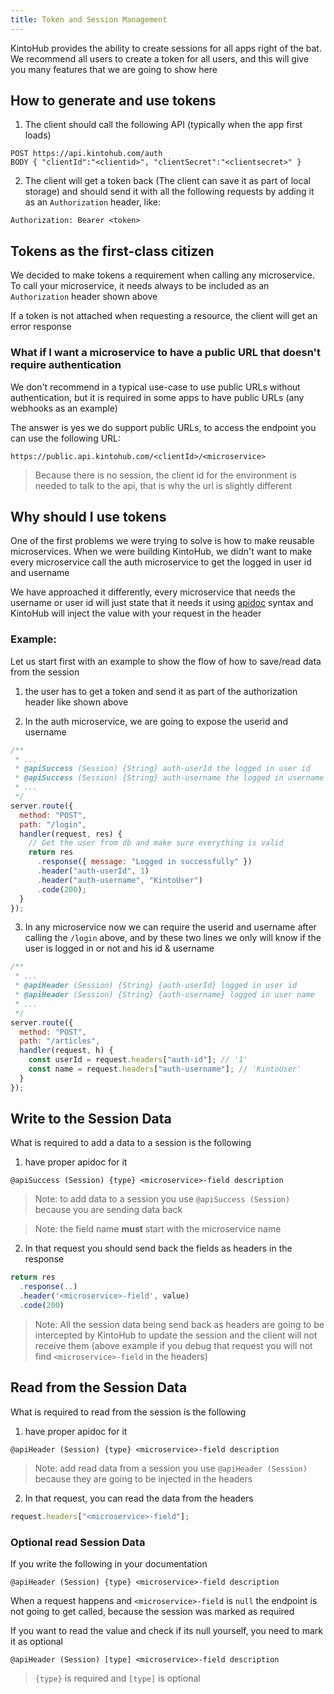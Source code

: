 ```yaml
---
title: Token and Session Management
---
```


KintoHub provides the ability to create sessions for all apps right of the bat. We recommend all users to create a token for all users, and this will give you many features that we are going to show here

## How to generate and use tokens

1.  The client should call the following API (typically when the app first loads)

```
POST https://api.kintohub.com/auth
BODY { "clientId":"<clientid>", "clientSecret":"<clientsecret>" }
```

2.  The client will get a token back (The client can save it as part of local storage) and should send it with all the following requests by adding it as an `Authorization` header, like:

```
Authorization: Bearer <token>
```

## Tokens as the first-class citizen

We decided to make tokens a requirement when calling any microservice. To call your microservice, it needs always to be included as an `Authorization` header shown above

If a token is not attached when requesting a resource, the client will get an error response

### What if I want a microservice to have a public URL that doesn't require authentication

We don't recommend in a typical use-case to use public URLs without authentication, but it is required in some apps to have public URLs (any webhooks as an example)

The answer is yes we do support public URLs, to access the endpoint you can use the following URL:

```
https://public.api.kintohub.com/<clientId>/<microservice>
```

> Because there is no session, the client id for the environment is needed to talk to the api, that is why the url is slightly different

## Why should I use tokens

One of the first problems we were trying to solve is how to make reusable microservices. When we were building KintoHub, we didn't want to make every microservice call the auth microservice to get the logged in user id and username

We have approached it differently, every microservice that needs the username or user id will just state that it needs it using [apidoc](apidoc.md) syntax and KintoHub will inject the value with your request in the header

### Example:

Let us start first with an example to show the flow of how to save/read data from the session

1.  the user has to get a token and send it as part of the authorization header like shown above

2.  In the auth microservice, we are going to expose the userid and username

```javascript
/**
 * ...
 * @apiSuccess (Session) {String} auth-userId the logged in user id
 * @apiSuccess (Session) {String} auth-username the logged in username
 * ...
 */
server.route({
  method: "POST",
  path: "/login",
  handler(request, res) {
    // Get the user from db and make sure everything is valid
    return res
      .response({ message: "Logged in successfully" })
      .header("auth-userId", 1)
      .header("auth-username", "KintoUser")
      .code(200);
  }
});
```

3.  In any microservice now we can require the userid and username after calling the `/login` above, and by these two lines we only will know if the user is logged in or not and his id & username

```javascript
/**
 * ...
 * @apiHeader (Session) {String} {auth-userId} logged in user id
 * @apiHeader (Session) {String} {auth-username} logged in user name
 * ...
 */
server.route({
  method: "POST",
  path: "/articles",
  handler(request, h) {
    const userId = request.headers["auth-id"]; // '1'
    const name = request.headers["auth-username"]; // 'KintoUser'
  }
});
```
## Write to the Session Data

What is required to add a data to a session is the following

1.  have proper apidoc for it

```
@apiSuccess (Session) {type} <microservice>-field description
```

> Note: to add data to a session you use `@apiSuccess (Session)` because you are sending data back

> Note: the field name **must** start with the microservice name

2.  In that request you should send back the fields as headers in the response

```javascript
return res
  .response(..)
  .header('<microservice>-field', value)
  .code(200)
```

> Note: All the session data being send back as headers are going to be intercepted by KintoHub to update the session and the client will not receive them (above example if you debug that request you will not find `<microservice>-field` in the headers)

## Read from the Session Data

What is required to read from the session is the following

1.  have proper apidoc for it

```
@apiHeader (Session) {type} <microservice>-field description
```

> Note: add read data from a session you use `@apiHeader (Session)` because they are going to be injected in the headers

2.  In that request, you can read the data from the headers

```javascript
request.headers["<microservice>-field"];
```

###  Optional read Session Data

If you write the following in your documentation
```
@apiHeader (Session) {type} <microservice>-field description
```

When a request happens and `<microservice>-field` is `null` the endpoint is not going to get called, because the session was marked as required


If you want to read the value and check if its null yourself, you need to mark it as optional
```
@apiHeader (Session) [type] <microservice>-field description
```

> `{type}` is required and `[type]` is optional
